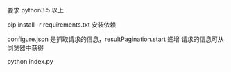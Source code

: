 要求 python3.5 以上

pip install -r requirements.txt 安装依赖

configure.json 是抓取请求的信息，resultPagination.start 递增
请求的信息可从浏览器中获得

python index.py